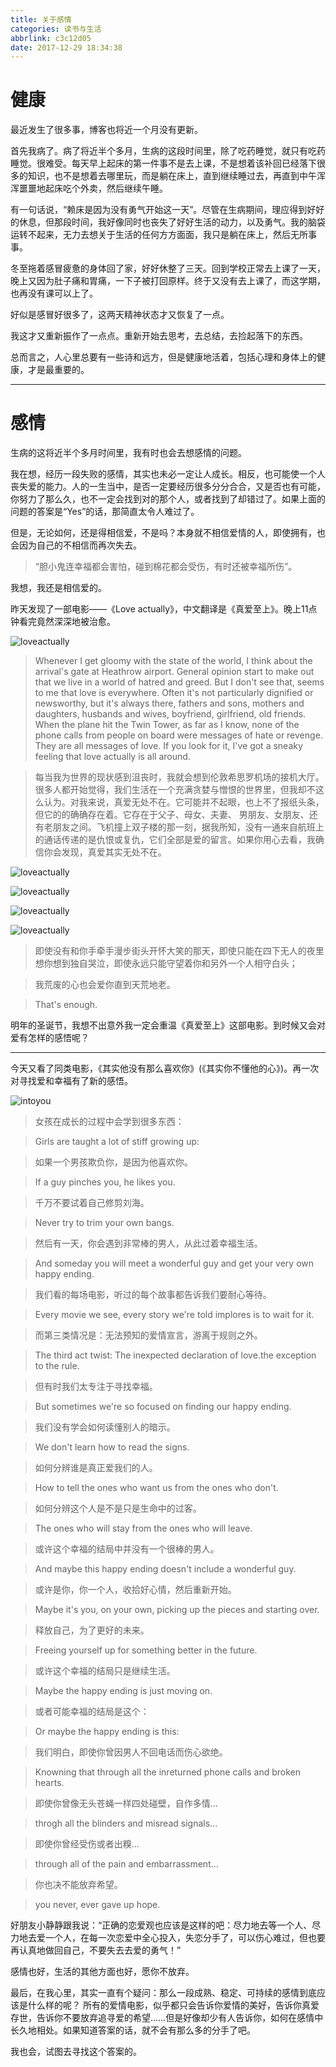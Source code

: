 ```yaml
---
title: 关于感情
categories: 读书与生活
abbrlink: c3c12d05
date: 2017-12-29 18:34:38
---
```


# 健康

最近发生了很多事，博客也将近一个月没有更新。

首先我病了。病了将近半个多月，生病的这段时间里，除了吃药睡觉，就只有吃药睡觉。很难受。每天早上起床的第一件事不是去上课，不是想着该补回已经落下很多的知识，也不是想着去哪里玩，而是躺在床上，直到继续睡过去，再直到中午浑浑噩噩地起床吃个外卖，然后继续午睡。

有一句话说，“赖床是因为没有勇气开始这一天”。尽管在生病期间，理应得到好好的休息，但那段时间，我好像同时也丧失了好好生活的动力，以及勇气。我的脑袋运转不起来，无力去想关于生活的任何方方面面，我只是躺在床上，然后无所事事。

冬至拖着感冒疲惫的身体回了家，好好休整了三天。回到学校正常去上课了一天，晚上又因为肚子痛和胃痛，一下子被打回原样。终于又没有去上课了，而这学期，也再没有课可以上了。

好似是感冒好很多了，这两天精神状态才又恢复了一点。

我这才又重新振作了一点点。重新开始去思考，去总结，去捡起落下的东西。

总而言之，人心里总要有一些诗和远方，但是健康地活着，包括心理和身体上的健康，才是最重要的。


---

# 感情

生病的这将近半个多月时间里，我有时也会去想感情的问题。

我在想，经历一段失败的感情，其实也未必一定让人成长。相反，也可能使一个人丧失爱的能力。人的一生当中，是否一定要经历很多分分合合，又是否也有可能，你努力了那么久，也不一定会找到对的那个人，或者找到了却错过了。如果上面的问题的答案是“Yes”的话，那简直太令人难过了。

但是，无论如何，还是得相信爱，不是吗？本身就不相信爱情的人，即使拥有，也会因为自己的不相信而再次失去。

> “胆小鬼连幸福都会害怕，碰到棉花都会受伤，有时还被幸福所伤”。

我想，我还是相信爱的。

昨天发现了一部电影——《Love actually》，中文翻译是《真爱至上》。晚上11点钟看完竟然深深地被治愈。

![loveactually](../../../../images/movie_capture/loveactually_1.jpg)

> Whenever I get gloomy with the state of the world, I think about the arrival's gate at Heathrow airport. General opinion start to make out that we live in a world of hatred and greed. But I don't see that, seems to me that love is everywhere. Often it's not particularly dignified or newsworthy, but it's always there, fathers and sons, mothers and daughters, husbands and wives, boyfriend, girlfriend, old friends. When the plane hit the Twin Tower, as far as I know, none of the phone calls from people on board were messages of hate or revenge. They are all messages of love. If you look for it, I've got a sneaky feeling that love actually is all around.

> 每当我为世界的现状感到沮丧时，我就会想到伦敦希思罗机场的接机大厅。很多人都开始觉得，我们生活在一个充满贪婪与憎恨的世界里，但我却不这么认为。对我来说，真爱无处不在。它可能并不起眼，也上不了报纸头条，但它的的确确存在着。它存在于父子、母女、夫妻、 男朋友、女朋友、还有老朋友之间。飞机撞上双子楼的那一刻，据我所知，没有一通来自航班上的通话传递的是仇恨或复仇，它们全部是爱的留言。如果你用心去看，我确信你会发现，真爱其实无处不在。



![loveactually](../../../../images/movie_capture/loveactually_2.jpg)

![loveactually](../../../../images/movie_capture/loveactually_3.jpg)

![loveactually](../../../../images/movie_capture/loveactually_4.jpg)

![loveactually](../../../../images/movie_capture/loveactually_5.jpg)


> 即使没有和你手牵手漫步街头开怀大笑的那天，即使只能在四下无人的夜里想你想到独自哭泣，即使永远只能守望着你和另外一个人相守白头；

>我荒废的心也会爱你直到天荒地老。

> That's enough.

明年的圣诞节，我想不出意外我一定会重温《真爱至上》这部电影。到时候又会对爱有怎样的感悟呢？

---

今天又看了同类电影，《其实他没有那么喜欢你》(《其实你不懂他的心》)。再一次对寻找爱和幸福有了新的感悟。

![intoyou](../../../../images/movie_capture/intoyou_1.jpg)

> 女孩在成长的过程中会学到很多东西：

> Girls are taught a lot of stiff growing up:

> 如果一个男孩欺负你，是因为他喜欢你。

> If a guy pinches you, he likes you.

> 千万不要试着自己修剪刘海。

> Never try to trim your own bangs.

> 然后有一天，你会遇到非常棒的男人，从此过着幸福生活。

> And someday you will meet a wonderful guy and get your very own happy ending.

> 我们看的每场电影，听过的每个故事都告诉我们要耐心等待。

> Every movie we see, every story we're told implores is to wait for it.

> 而第三类情况是：无法预知的爱情宣言，游离于规则之外。

> The third act twist: The inexpected declaration of love.the exception to the rule.

> 但有时我们太专注于寻找幸福。

> But sometimes we're so focused on finding our happy ending.

> 我们没有学会如何读懂别人的暗示。

> We don't learn how to read the signs.

> 如何分辨谁是真正爱我们的人。

> How to tell the ones who want us from the ones who don't.

> 如何分辨这个人是不是只是生命中的过客。

> The ones who will stay from the ones who will leave.

> 或许这个幸福的结局中并没有一个很棒的男人。

> And maybe this happy ending doesn't include a wonderful guy.

> 或许是你，你一个人，收拾好心情，然后重新开始。

> Maybe it's you, on your own, picking up the pieces and starting over.

> 释放自己，为了更好的未来。

> Freeing yourself up for something better in the future.

> 或许这个幸福的结局只是继续生活。

> Maybe the happy ending is just moving on.

> 或者可能幸福的结局是这个：

> Or maybe the happy ending is this:

> 我们明白，即使你曾因男人不回电话而伤心欲绝。

> Knowning that through all the inreturned phone calls and broken hearts.

> 即使你曾像无头苍蝇一样四处碰壁，自作多情...

> throgh all the blinders and misread signals...

> 即使你曾经受伤或者出糗...

> through all of the pain and embarrassment...

> 你也决不能放弃希望。

> you never, ever gave up hope.

好朋友小静静跟我说：“正确的恋爱观也应该是这样的吧：尽力地去等一个人、尽力地去爱一个人，在每一次恋爱中全心投入，失恋分手了，可以伤心难过，但也要再认真地做回自己，不要失去去爱的勇气！”

感情也好，生活的其他方面也好，愿你不放弃。


最后，在我心里，其实一直有个疑问：那么一段成熟、稳定、可持续的感情到底应该是什么样的呢？ 所有的爱情电影，似乎都只会告诉你爱情的美好，告诉你真爱存世，告诉你不要放弃追寻爱的希望……但是好像却少有人告诉你，如何在感情中长久地相处。如果知道答案的话，就不会有那么多的分手了吧。

我也会，试图去寻找这个答案的。
